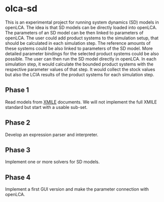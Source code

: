 # olca-sd

This is an experimental project for running system dynamics (SD) models in openLCA. The idea is that SD models can be directly loaded into openLCA. The parameters of an SD model can be then linked to parameters of openLCA. The user could add product systems to the simulation setup, that should be calculated in each simulation step. The reference amounts of these systems could be also linked to parameters of the SD model. More detailed parameter bindings for the selected product systems could be also possible. The user can then run the SD model directly in openLCA. In each simulation step, it would calculate the bounded product systems with the respective parameter values of that step. It would collect the stock values but also the LCIA results of the product systems for each simulation step.


## Phase 1

Read models from [XMILE](http://docs.oasis-open.org/xmile/xmile/v1.0/xmile-v1.0.html) documents. We will not implement the full XMILE standard but start with a usable sub-set.


## Phase 2

Develop an expression parser and interpreter.


## Phase 3

Implement one or more solvers for SD models.


## Phase 4

Implement a first GUI version and make the parameter connection with openLCA.
